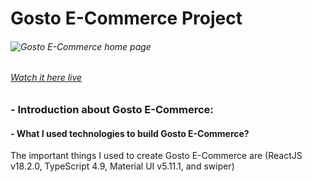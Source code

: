 # **Gosto E-Commerce Project**

###### ![Gosto E-Commerce home page](https://i.ibb.co/RjMPhzV/gosto-ecommerce.png)

###### [Watch it here live](http://devmaher.github.io/gosto-ecommerce)

### - Introduction about Gosto E-Commerce:

#### - What I used technologies to build Gosto E-Commerce?

The important things I used to create Gosto E-Commerce are (ReactJS v18.2.0, TypeScript 4.9, Material UI v5.11.1, and swiper)
